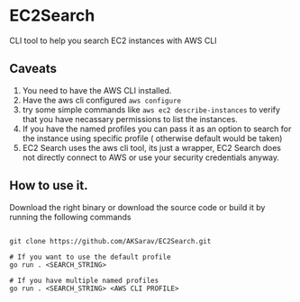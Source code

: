 # EC2Search
CLI tool to help you search EC2 instances with AWS CLI


## Caveats

1. You need to have  the AWS CLI installed.
2. Have the aws cli configured `aws configure` 
3. try some simple commands like `aws ec2 describe-instances` to verify that you have necassary permissions to list the instances.
4. If you have the named profiles you can pass it as an option to search for the instance using specific profile ( otherwise default would be taken)
5. EC2 Search uses the aws cli tool, its just a wrapper, EC2 Search does not directly connect to AWS or use your security credentials anyway.



## How to use it.

Download the right binary or download the source code or build it by running the following commands


```

git clone https://github.com/AKSarav/EC2Search.git

# If you want to use the default profile 
go run . <SEARCH_STRING>

# If you have multiple named profiles
go run . <SEARCH_STRING> <AWS CLI PROFILE>

```


